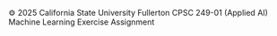 ⚙️ 2025 California State University Fullerton CPSC 249-01 (Applied AI) Machine Learning Exercise Assignment
